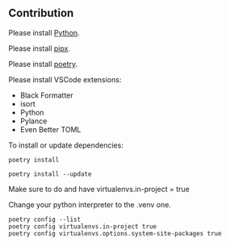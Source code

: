 ## Contribution

Please install [Python](https://www.python.org/).

Please install [pipx](https://pipx.pypa.io/stable/installation/).

Please install [poetry](https://python-poetry.org/docs).

Please install VSCode extensions:

- Black Formatter
- isort
- Python
- Pylance
- Even Better TOML

To install or update dependencies:

```shell
poetry install
```

```shell
poetry install --update
```

Make sure to do and have virtualenvs.in-project = true

Change your python interpreter to the .venv one.

```shell
poetry config --list
poetry config virtualenvs.in-project true
poetry config virtualenvs.options.system-site-packages true
```

